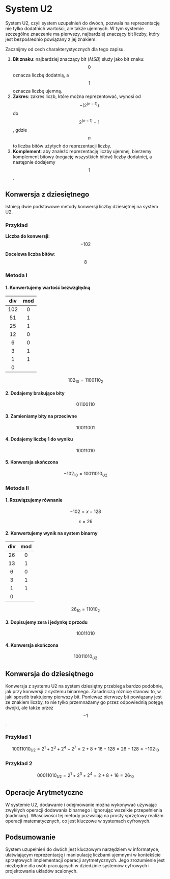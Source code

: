 # System U2

System U2, czyli system uzupełnień do dwóch, pozwala na reprezentację nie tylko dodatnich wartości, ale także ujemnych. W tym systemie szczególne znaczenie ma pierwszy, najbardziej znaczący bit liczby, który jest bezpośrednio powiązany z jej znakiem.

Zacznijmy od cech charakterystycznych dla tego zapisu.

1. **Bit znaku**: najbardziej znaczący bit (*MSB*) służy jako bit znaku: $$0$$ oznacza liczbę dodatnią, a $$1$$ oznacza liczbę ujemną.
2. **Zakres**: zakres liczb, które można reprezentować, wynosi od $$−(2^(n−1))$$ do $$2^(n−1)−1$$, gdzie $$n$$ to liczba bitów użytych do reprezentacji liczby.
3. **Komplement**: aby znaleźć reprezentację liczby ujemnej, bierzemy komplement bitowy (negację wszystkich bitów) liczby dodatniej, a następnie dodajemy $$1$$.

## Konwersja z dziesiętnego

Istnieją dwie podstawowe metody konwersji liczby dziesiętnej na system U2.

### Przykład

**Liczba do konwersji**: $$-102$$ 

**Docelowa liczba bitów**: $$8$$ 

### Metoda I

#### 1. Konwertujemy wartość bezwzględną

| div | mod |
| :-: | :-: |
| 102 |  0  |
|  51 |  1  |
|  25 |  1  |
|  12 |  0  |
|  6  |  0  |
|  3  |  1  |
|  1  |  1  |
|  0  |     |

$$
102_{10}=1100110_2
$$

#### 2. Dodajemy brakujące bity

$$
01100110
$$

#### 3. Zamieniamy bity na przeciwne

$$
10011001
$$

#### 4. Dodajemy liczbę 1 do wyniku

$$
10011010
$$

#### 5. Konwersja skończona

$$
-102_{10}=10011010_{U2}
$$

### Metoda II

#### 1. Rozwiązujemy równanie

$$
-102=x-128
$$

$$
x=26
$$

#### 2. Konwertujemy wynik na system binarny

| div | mod |
| :-: | :-: |
|  26 |  0  |
|  13 |  1  |
|  6  |  0  |
|  3  |  1  |
|  1  |  1  |
|  0  |     |

$$
26_{10}=11010_2
$$

#### 3. Dopisujemy zera i jedynkę z przodu

$$
10011010
$$

#### 4. Konwersja skończona

$$
10011010_{U2}
$$

## Konwersja do dziesiętnego

Konwersja z systemu U2 na system dziesiętny przebiega bardzo podobnie, jak przy konwersji z systemu binarnego. Zasadniczą różnicę stanowi to, w jaki sposób traktujemy pierwszy bit. Ponieważ pierwszy bit powiązany jest ze znakiem liczby, to nie tylko przemnażamy go przez odpowiednią potęgę dwójki, ale także przez $$-1$$.

### Przykład 1

$$
10011010_{U2}=2^1+2^3+2^4-2^7=2+8+16-128=26-128=-102_{10}
$$

### Przykład 2

$$
00011010_{U2}=2^1+2^3+2^4=2+8+16=26_{10}
$$

## Operacje Arytmetyczne

W systemie U2, dodawanie i odejmowanie można wykonywać używając zwykłych operacji dodawania binarnego i ignorując wszelkie przepełnienia (nadmiary). Właściwości tej metody pozwalają na prosty sprzętowy realizm operacji matematycznych, co jest kluczowe w systemach cyfrowych.

## Podsumowanie

System uzupełnień do dwóch jest kluczowym narzędziem w informatyce, ułatwiającym reprezentację i manipulację liczbami ujemnymi w kontekście sprzętowych implementacji operacji arytmetycznych. Jego zrozumienie jest niezbędne dla osób pracujących w dziedzinie systemów cyfrowych i projektowania układów scalonych.
